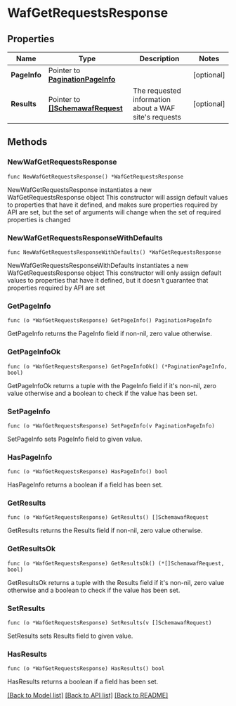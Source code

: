 # WafGetRequestsResponse

## Properties

Name | Type | Description | Notes
------------ | ------------- | ------------- | -------------
**PageInfo** | Pointer to [**PaginationPageInfo**](paginationPageInfo.md) |  | [optional] 
**Results** | Pointer to [**[]SchemawafRequest**](schemawafRequest.md) | The requested information about a WAF site&#39;s requests | [optional] 

## Methods

### NewWafGetRequestsResponse

`func NewWafGetRequestsResponse() *WafGetRequestsResponse`

NewWafGetRequestsResponse instantiates a new WafGetRequestsResponse object
This constructor will assign default values to properties that have it defined,
and makes sure properties required by API are set, but the set of arguments
will change when the set of required properties is changed

### NewWafGetRequestsResponseWithDefaults

`func NewWafGetRequestsResponseWithDefaults() *WafGetRequestsResponse`

NewWafGetRequestsResponseWithDefaults instantiates a new WafGetRequestsResponse object
This constructor will only assign default values to properties that have it defined,
but it doesn't guarantee that properties required by API are set

### GetPageInfo

`func (o *WafGetRequestsResponse) GetPageInfo() PaginationPageInfo`

GetPageInfo returns the PageInfo field if non-nil, zero value otherwise.

### GetPageInfoOk

`func (o *WafGetRequestsResponse) GetPageInfoOk() (*PaginationPageInfo, bool)`

GetPageInfoOk returns a tuple with the PageInfo field if it's non-nil, zero value otherwise
and a boolean to check if the value has been set.

### SetPageInfo

`func (o *WafGetRequestsResponse) SetPageInfo(v PaginationPageInfo)`

SetPageInfo sets PageInfo field to given value.

### HasPageInfo

`func (o *WafGetRequestsResponse) HasPageInfo() bool`

HasPageInfo returns a boolean if a field has been set.

### GetResults

`func (o *WafGetRequestsResponse) GetResults() []SchemawafRequest`

GetResults returns the Results field if non-nil, zero value otherwise.

### GetResultsOk

`func (o *WafGetRequestsResponse) GetResultsOk() (*[]SchemawafRequest, bool)`

GetResultsOk returns a tuple with the Results field if it's non-nil, zero value otherwise
and a boolean to check if the value has been set.

### SetResults

`func (o *WafGetRequestsResponse) SetResults(v []SchemawafRequest)`

SetResults sets Results field to given value.

### HasResults

`func (o *WafGetRequestsResponse) HasResults() bool`

HasResults returns a boolean if a field has been set.


[[Back to Model list]](../README.md#documentation-for-models) [[Back to API list]](../README.md#documentation-for-api-endpoints) [[Back to README]](../README.md)


